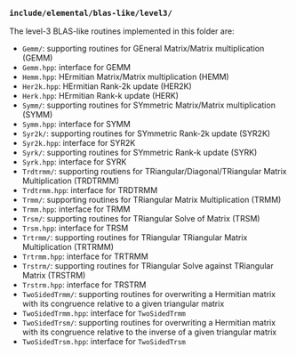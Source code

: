 ### `include/elemental/blas-like/level3/`

The level-3 BLAS-like routines implemented in this folder are:

-  `Gemm/`: supporting routines for GEneral Matrix/Matrix multiplication (GEMM)
-  `Gemm.hpp`: interface for GEMM
-  `Hemm.hpp`: HErmitian Matrix/Matrix multiplication (HEMM)
-  `Her2k.hpp`: HErmitian Rank-2k update (HER2K)
-  `Herk.hpp`: HErmitian Rank-k update (HERK)
-  `Symm/`: supporting routines for SYmmetric Matrix/Matrix multiplication 
   (SYMM)
-  `Symm.hpp`: interface for SYMM
-  `Syr2k/`: supporting routines for SYmmetric Rank-2k update (SYR2K)
-  `Syr2k.hpp`: interface for SYR2K
-  `Syrk/`: supporting routines for SYmmetric Rank-k update (SYRK)
-  `Syrk.hpp`: interface for SYRK
-  `Trdtrmm/`: supporting routiens for TRiangular/Diagonal/TRiangular Matrix 
   Multiplication (TRDTRMM)
-  `Trdtrmm.hpp`: interface for TRDTRMM
-  `Trmm/`: supporting routines for TRiangular Matrix Multiplication (TRMM)
-  `Trmm.hpp`: interface for TRMM
-  `Trsm/`: supporting routines for TRiangular Solve of Matrix (TRSM)
-  `Trsm.hpp`: interface for TRSM
-  `Trtrmm/`: supporting routines for TRiangular TRiangular Matrix 
   Multiplication (TRTRMM)
-  `Trtrmm.hpp`: interface for TRTRMM
-  `Trstrm/`: supporting routines for TRiangular Solve against TRiangular Matrix
   (TRSTRM)
-  `Trstrm.hpp`: interface for TRSTRM
-  `TwoSidedTrmm/`: supporting routines for overwriting a Hermitian matrix with
   its congruence relative to a given triangular matrix
-  `TwoSidedTrmm.hpp`: interface for `TwoSidedTrmm`
-  `TwoSidedTrsm/`: supporting routines for overwriting a Hermitian matrix with
   its congruence relative to the inverse of a given triangular matrix
-  `TwoSidedTrsm.hpp`: interface for `TwoSidedTrsm`

